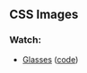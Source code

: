 ## CSS Images 

### Watch:
  * [Glasses][12-css-glasses] ([code][12-css-glasses-html])

[12-css-glasses]: https://vimeo.com/151190185

[12-css-glasses-html]: http://assets.aaonline.io/fullstack/html-css/demos/css_demos/lectures/12-css-glasses.zip
